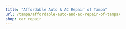 ```yaml
---
title: "Affordable Auto & AC Repair of Tampa"
url: /tampa/affordable-auto-and-ac-repair-of-tampa/
shop: car repair
---
```

